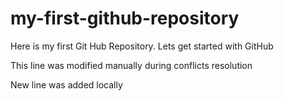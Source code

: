 # my-first-github-repository
Here is my first Git Hub Repository. Lets get started with GitHub 

This line was modified manually during conflicts resolution

New line was added locally
